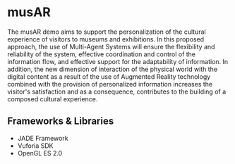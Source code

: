# musAR

The musAR demo aims to support the personalization of the cultural experience of visitors to museums and exhibitions. 
In this proposed approach, the use of Multi-Agent Systems will ensure the flexibility and reliability of the system, effective coordination and control of the information flow, and effective support for the adaptability of information. 
In addition, the new dimension of interaction of the physical world with the digital content as a result of the use of Augmented Reality technology combined with the provision of personalized information increases the visitor's satisfaction and as a consequence, contributes to the building of a composed cultural experience.

## Frameworks & Libraries
- JADE Framework
- Vuforia SDK
- OpenGL ES 2.0
